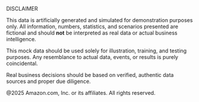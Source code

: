 <!-- Copyright Amazon.com, Inc. or its affiliates. All Rights Reserved. -->
<!-- SPDX-License-Identifier: MIT-0 -->

DISCLAIMER

This data is artificially generated and simulated for demonstration purposes only. All information, numbers, statistics, and scenarios presented are fictional and should **not** be interpreted as real data or actual business intelligence.

This mock data should be used solely for illustration, training, and testing purposes. Any resemblance to actual data, events, or results is purely coincidental.

Real business decisions should be based on verified, authentic data sources and proper due diligence.

@2025 Amazon.com, Inc. or its affiliates. All rights reserved.
